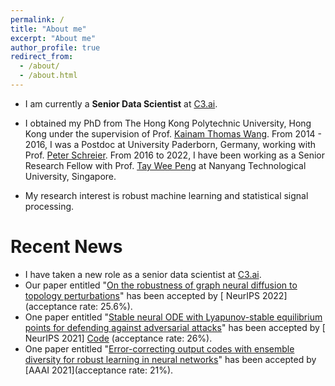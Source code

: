 ```yaml
---
permalink: /
title: "About me"
excerpt: "About me"
author_profile: true
redirect_from: 
  - /about/
  - /about.html
---
```


* I am currently a <b>Senior Data Scientist</b> at [C3.ai](https://c3.ai/).

* I obtained my PhD from The Hong Kong Polytechnic University, Hong Kong under the supervision of Prof. [Kainam Thomas Wang](https://scholar.google.se/citations?user=kCs2aSQAAAAJ&hl=en). From 2014 - 2016, I was a Postdoc at University Paderborn, Germany, working with Prof. [Peter Schreier](https://sst-group.org/). From 2016 to 2022, I have been working as a Senior Research Fellow with Prof. [Tay Wee Peng](https://personal.ntu.edu.sg/wptay/) at Nanyang Technological University, Singapore.

* My research interest is robust machine learning and statistical signal processing.


# Recent News
* I have taken a new role as a senior data scientist at [C3.ai](https://c3.ai/).
* Our paper entitled "[On the robustness of graph neural diffusion to topology perturbations](https://arxiv.org/abs/2209.07754)"  has been accepted by [
NeurIPS 2022] (acceptance rate: 25.6%).
* One paper entitled "[Stable neural ODE with Lyapunov-stable equilibrium points for defending against adversarial attacks](https://arxiv.org/abs/2110.12976)" has been accepted by  [
NeurIPS 2021] [Code](https://github.com/kangqiyu/SODEF) (acceptance rate: 26%).
* One paper entitled "[Error-correcting output codes with ensemble diversity for robust learning in neural networks](https://arxiv.org/abs/1912.00181)" has been accepted by [AAAI 2021](acceptance rate: 21%).


